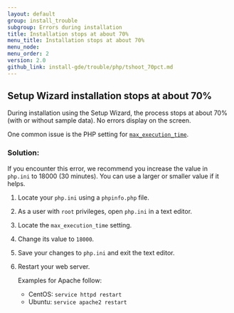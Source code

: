 ```yaml
---
layout: default
group: install_trouble
subgroup: Errors during installation
title: Installation stops at about 70%
menu_title: Installation stops at about 70%
menu_node: 
menu_order: 2
version: 2.0
github_link: install-gde/trouble/php/tshoot_70pct.md
---
```


<h2 id="install-trouble-pdo">Setup Wizard installation stops at about 70%</h2>
During installation using the Setup Wizard, the process stops at about 70% (with or without sample data). No errors display on the screen.

One common issue is the PHP setting for <a href="http://php.net/manual/en/info.configuration.php#ini.max-execution-time" target="_blank">`max_execution_time`</a>. 

### Solution:
If you encounter this error, we recommend you increase the value in `php.ini` to 18000 (30 minutes). You can use a larger or smaller value if it helps.

1.	Locate your `php.ini` using a `phpinfo.php` file.
2.	As a user with `root` privileges, open `php.ini` in a text editor.
3.	Locate the `max_execution_time` setting.
4.	Change its value to `18000`.
5.	Save your changes to `php.ini` and exit the text editor.
6.	Restart your web server.

	Examples for Apache follow:

	*	CentOS: `service httpd restart`
	*	Ubuntu: `service apache2 restart`	

